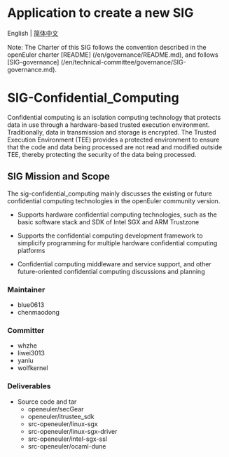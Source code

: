 # Application to create a new SIG
English | [简体中文](./sig-confidential-computing_cn.md)


Note: The Charter of this SIG follows the convention described in the openEuler charter [README] (/en/governance/README.md), and follows [SIG-governance] (/en/technical-committee/governance/SIG-governance.md).

# SIG-Confidential_Computing
Confidential computing is an isolation computing technology that protects data in use through a hardware-based trusted execution environment. Traditionally, data in transmission and storage is encrypted. The Trusted Execution Environment (TEE) provides a protected environment to ensure that the code and data being processed are not read and modified outside TEE, thereby protecting the security of the data being processed. 

## SIG Mission and Scope

The sig-confidential_computing mainly discusses the existing or future confidential computing technologies in the openEuler community version. 

- Supports hardware confidential computing technologies, such as the basic software stack and SDK of Intel SGX and ARM Trustzone 

- Supports the confidential computing development framework to simplicify programming for multiple hardware confidential computing platforms

- Confidential computing middleware and service support, and other future-oriented confidential computing discussions and planning 


### Maintainer

- blue0613
- chenmaodong

### Committer

- whzhe
- liwei3013
- yanlu
- wolfkernel

### Deliverables

- Source code and tar
  - openeuler/secGear
  - openeuler/itrustee_sdk
  - src-openeuler/linux-sgx
  - src-openeuler/linux-sgx-driver
  - src-openeuler/intel-sgx-ssl
  - src-openeuler/ocaml-dune
